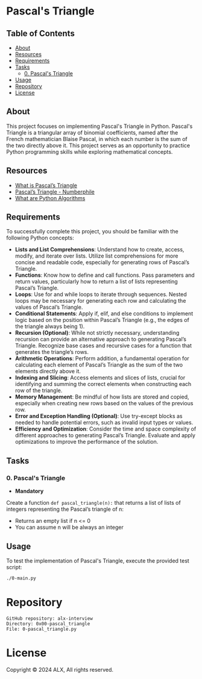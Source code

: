# Pascal's Triangle

## Table of Contents

- [About](#about)
- [Resources](#resources)
- [Requirements](#requirements)
- [Tasks](#tasks)
  - [0. Pascal's Triangle](#0-pascals-triangle)
- [Usage](#usage)
- [Repository](#repository)
- [License](#license)

## About
This project focuses on implementing Pascal's Triangle in Python. Pascal's Triangle is a triangular array of binomial coefficients, named after the French mathematician Blaise Pascal, in which each number is the sum of the two directly above it. This project serves as an opportunity to practice Python programming skills while exploring mathematical concepts.

## Resources
- [What is Pascal’s Triangle](#)
- [Pascal’s Triangle - Numberphile](#)
- [What are Python Algorithms](#)

## Requirements
To successfully complete this project, you should be familiar with the following Python concepts:
- **Lists and List Comprehensions**: Understand how to create, access, modify, and iterate over lists. Utilize list comprehensions for more concise and readable code, especially for generating rows of Pascal’s Triangle.
- **Functions**: Know how to define and call functions. Pass parameters and return values, particularly how to return a list of lists representing Pascal’s Triangle.
- **Loops**: Use for and while loops to iterate through sequences. Nested loops may be necessary for generating each row and calculating the values of Pascal’s Triangle.
- **Conditional Statements**: Apply if, elif, and else conditions to implement logic based on the position within Pascal’s Triangle (e.g., the edges of the triangle always being 1).
- **Recursion (Optional)**: While not strictly necessary, understanding recursion can provide an alternative approach to generating Pascal’s Triangle. Recognize base cases and recursive cases for a function that generates the triangle’s rows.
- **Arithmetic Operations**: Perform addition, a fundamental operation for calculating each element of Pascal’s Triangle as the sum of the two elements directly above it.
- **Indexing and Slicing**: Access elements and slices of lists, crucial for identifying and summing the correct elements when constructing each row of the triangle.
- **Memory Management**: Be mindful of how lists are stored and copied, especially when creating new rows based on the values of the previous row.
- **Error and Exception Handling (Optional)**: Use try-except blocks as needed to handle potential errors, such as invalid input types or values.
- **Efficiency and Optimization**: Consider the time and space complexity of different approaches to generating Pascal’s Triangle. Evaluate and apply optimizations to improve the performance of the solution.

## Tasks
### 0. Pascal's Triangle
- **Mandatory**

Create a function `def pascal_triangle(n):` that returns a list of lists of integers representing the Pascal’s triangle of n:
- Returns an empty list if n <= 0
- You can assume n will be always an integer

## Usage
To test the implementation of Pascal's Triangle, execute the provided test script:
```bash
./0-main.py
```

# Repository

    GitHub repository: alx-interview
    Directory: 0x00-pascal_triangle
    File: 0-pascal_triangle.py

# License

Copyright © 2024 ALX, All rights reserved.
